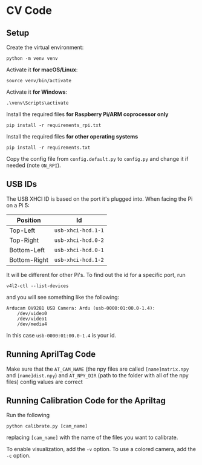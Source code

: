 # CV Code
## Setup
Create the virtual environment:
```
python -m venv venv
```
Activate it **for macOS/Linux**:
```
source venv/bin/activate
```
Activate it **for Windows**:
```
.\venv\Scripts\activate
```
Install the required files **for Raspberry Pi/ARM coprocessor only**
```
pip install -r requirements_rpi.txt
```
Install the required files **for other operating systems**
```
pip install -r requirements.txt
```
Copy the config file from `config.default.py` to `config.py` and change it if needed (note `ON_RPI`).

## USB IDs
The USB XHCI ID is based on the port it's plugged into. When facing the Pi on a Pi 5:

| Position     | Id                 |
| ------------ | ------------------ |
| Top-Left     | `usb-xhci-hcd.1-1` |
| Top-Right    | `usb-xhci-hcd.0-2` |
| Bottom-Left  | `usb-xhci-hcd.0-1` |
| Bottom-Right | `usb-xhci-hcd.1-2` |
 
It will be different for other Pi's. To find out the id for a specific port, run
```
v4l2-ctl --list-devices
```
and you will see something like the following:
```
Arducam OV9281 USB Camera: Ardu (usb-0000:01:00.0-1.4):
	/dev/video0
	/dev/video1
	/dev/media4
```
In this case `usb-0000:01:00.0-1.4` is your id.

## Running AprilTag Code
Make sure that the `AT_CAM_NAME` (the npy files are called `[name]matrix.npy` and `[name]dist.npy`) and `AT_NPY_DIR` (path to the folder with all of the npy files) config values are correct

## Running Calibration Code for the Apriltag
Run the following
```
python calibrate.py [cam_name]
```
replacing `[cam_name]` with the name of the files you want to calibrate.

To enable visualization, add the `-v` option. To use a colored camera, add the `-c` option.
